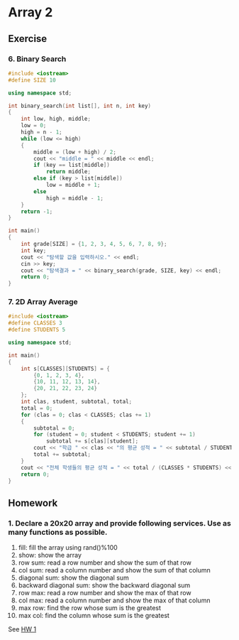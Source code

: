 # Array 2

## Exercise

### 6. Binary Search

```cpp
#include <iostream>
#define SIZE 10

using namespace std;

int binary_search(int list[], int n, int key)
{
    int low, high, middle;
    low = 0;
    high = n - 1;
    while (low <= high)
    {
        middle = (low + high) / 2;
        cout << "middle = " << middle << endl;
        if (key == list[middle])
            return middle;
        else if (key > list[middle])
            low = middle + 1;
        else
            high = middle - 1;
    }
    return -1;
}

int main()
{
    int grade[SIZE] = {1, 2, 3, 4, 5, 6, 7, 8, 9};
    int key;
    cout << "탐색할 값을 입력하시오." << endl;
    cin >> key;
    cout << "탐색결과 = " << binary_search(grade, SIZE, key) << endl;
    return 0;
}
```

### 7. 2D Array Average

```cpp
#include <iostream>
#define CLASSES 3
#define STUDENTS 5

using namespace std;

int main()
{
    int s[CLASSES][STUDENTS] = {
        {0, 1, 2, 3, 4},
        {10, 11, 12, 13, 14},
        {20, 21, 22, 23, 24}
    };
    int clas, student, subtotal, total;
    total = 0;
    for (clas = 0; clas < CLASSES; clas += 1)
    {
        subtotal = 0;
        for (student = 0; student < STUDENTS; student += 1)
            subtotal += s[clas][student];
        cout << "학급 " << clas << "의 평균 성적 = " << subtotal / STUDENTS << endl;
        total += subtotal;
    }
    cout << "전체 학생들의 평균 성적 = " << total / (CLASSES * STUDENTS) << endl;
    return 0;
}
```

## Homework

### 1. Declare a 20x20 array and provide following services. Use as many functions as possible.

1. fill: fill the array using rand()%100
2. show: show the array
3. row sum: read a row number and show the sum of that row
4. col sum: read a column number and show the sum of that column
5. diagonal sum: show the diagonal sum
6. backward diagonal sum: show the backward diagonal sum
7. row max: read a row number and show the max of that row
8. col max: read a column number and show the max of that column
9. max row: find the row whose sum is the greatest
10. max col: find the column whose sum is the greatest

See [HW 1](./hw01/main.cpp)
